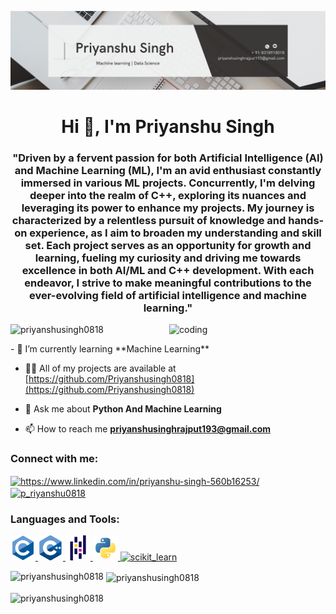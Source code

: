![logo](https://github.com/Priyanshusingh0818/Priyanshusingh0818/blob/main/Banner.png)
<h1 align="center">Hi 👋, I'm Priyanshu Singh</h1>
<h3 align="center">"Driven by a fervent passion for both Artificial Intelligence (AI) and Machine Learning (ML), I'm an avid enthusiast constantly immersed in various ML projects. Concurrently, I'm delving deeper into the realm of C++, exploring its nuances and leveraging its power to enhance my projects. My journey is characterized by a relentless pursuit of knowledge and hands-on experience, as I aim to broaden my understanding and skill set. Each project serves as an opportunity for growth and learning, fueling my curiosity and driving me towards excellence in both AI/ML and C++ development. With each endeavor, I strive to make meaningful contributions to the ever-evolving field of artificial intelligence and machine learning."</h3>

<img align="right" alt="coding" width="250" src="https://camo.githubusercontent.com/19db51af5f90f1b152bc0b9078f5fe97053955be5074f03f17019c70345bdcdb/68747470733a2f2f6d69726f2e6d656469756d2e636f6d2f6d61782f313336302f302a37513379765349765f7430696f4a2d5a2e676966">


<p align="left"> <img src="https://komarev.com/ghpvc/?username=priyanshusingh0818&label=Profile%20views&color=0e75b6&style=flat" alt="priyanshusingh0818" /> </p>
- 🌱 I’m currently learning **Machine Learning**

- 👨‍💻 All of my projects are available at [https://github.com/Priyanshusingh0818](https://github.com/Priyanshusingh0818)

- 💬 Ask me about **Python And Machine Learning**

- 📫 How to reach me **priyanshusinghrajput193@gmail.com**

<h3 align="left">Connect with me:</h3>
<p align="left">
<a href="https://linkedin.com/in/https://www.linkedin.com/in/priyanshu-singh-560b16253/" target="blank"><img align="center" src="https://raw.githubusercontent.com/rahuldkjain/github-profile-readme-generator/master/src/images/icons/Social/linked-in-alt.svg" alt="https://www.linkedin.com/in/priyanshu-singh-560b16253/" height="30" width="40" /></a>
<a href="https://instagram.com/p_riyanshu0818" target="blank"><img align="center" src="https://raw.githubusercontent.com/rahuldkjain/github-profile-readme-generator/master/src/images/icons/Social/instagram.svg" alt="p_riyanshu0818" height="30" width="40" /></a>
</p>

<h3 align="left">Languages and Tools:</h3>
<p align="left"> <a href="https://www.cprogramming.com/" target="_blank" rel="noreferrer"> <img src="https://raw.githubusercontent.com/devicons/devicon/master/icons/c/c-original.svg" alt="c" width="40" height="40"/> </a> <a href="https://www.w3schools.com/cpp/" target="_blank" rel="noreferrer"> <img src="https://raw.githubusercontent.com/devicons/devicon/master/icons/cplusplus/cplusplus-original.svg" alt="cplusplus" width="40" height="40"/> </a> <a href="https://pandas.pydata.org/" target="_blank" rel="noreferrer"> <img src="https://raw.githubusercontent.com/devicons/devicon/2ae2a900d2f041da66e950e4d48052658d850630/icons/pandas/pandas-original.svg" alt="pandas" width="40" height="40"/> </a> <a href="https://www.python.org" target="_blank" rel="noreferrer"> <img src="https://raw.githubusercontent.com/devicons/devicon/master/icons/python/python-original.svg" alt="python" width="40" height="40"/> </a> <a href="https://scikit-learn.org/" target="_blank" rel="noreferrer"> <img src="https://upload.wikimedia.org/wikipedia/commons/0/05/Scikit_learn_logo_small.svg" alt="scikit_learn" width="40" height="40"/> </a> </p>

<p><img align="left" src="https://github-readme-stats.vercel.app/api/top-langs?username=priyanshusingh0818&show_icons=true&locale=en&layout=compact" alt="priyanshusingh0818" /></p>

<p>&nbsp;<img align="center" src="https://github-readme-stats.vercel.app/api?username=priyanshusingh0818&show_icons=true&locale=en" alt="priyanshusingh0818" /></p>

<p><img align="center" src="https://github-readme-streak-stats.herokuapp.com/?user=priyanshusingh0818&" alt="priyanshusingh0818" /></p>
